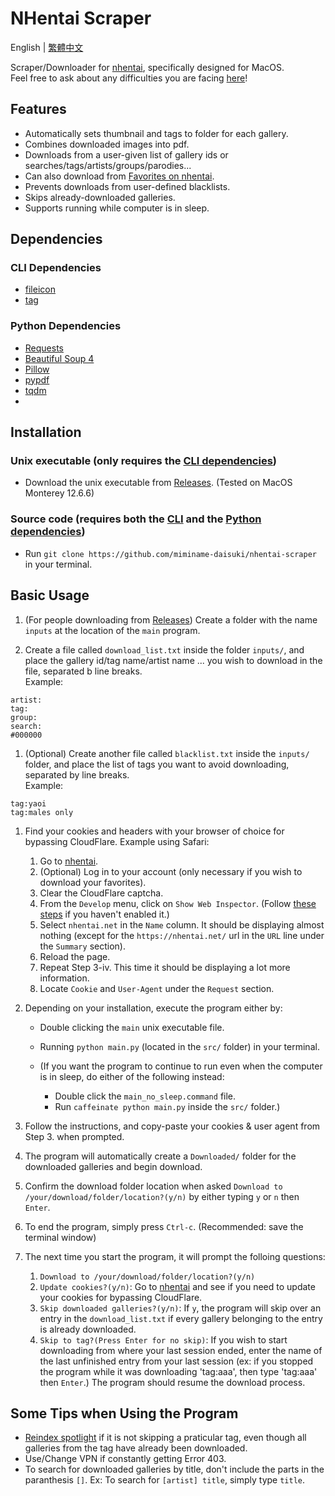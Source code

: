 # NHentai Scraper
English | [繁體中文](https://github.com/miminame-daisuki/nhentai-scraper/blob/main/README_zh-TW.md)

Scraper/Downloader for [nhentai](https://nhentai.net), specifically designed for MacOS.\
Feel free to ask about any difficulties you are facing [here](https://github.com/miminame-daisuki/nhentai-scraper/issues)!

## Features
- Automatically sets thumbnail and tags to folder for each gallery.
- Combines downloaded images into pdf.
- Downloads from a user-given list of gallery ids or searches/tags/artists/groups/parodies...
- Can also download from [Favorites on nhentai](https://nhentai.net/favorites/).
- Prevents downloads from user-defined blacklists.
- Skips already-downloaded galleries.
- Supports running while computer is in sleep.

## Dependencies
### CLI Dependencies
- [fileicon](https://github.com/mklement0/fileicon)
- [tag](https://github.com/jdberry/tag)

### Python Dependencies
- [Requests](https://pypi.org/project/requests/)
- [Beautiful Soup 4](https://pypi.org/project/beautifulsoup4/)
- [Pillow](https://pypi.org/project/pillow/)
- [pypdf](https://pypi.org/project/pypdf/)
- [tqdm](https://github.com/tqdm/tqdm)
-

## Installation
### Unix executable (only requires the [CLI dependencies](#cli-dependencies))
- Download the unix executable from [Releases](https://github.com/miminame-daisuki/nhentai-scraper/releases). (Tested on MacOS Monterey 12.6.6)
### Source code (requires both the [CLI](#cli-dependencies) and the [Python dependencies](#python-dependencies))
- Run `git clone https://github.com/miminame-daisuki/nhentai-scraper` in your terminal.

## Basic Usage
1. (For people downloading from [Releases](https://github.com/miminame-daisuki/nhentai-scraper/releases)) Create a folder with the name `inputs` at the location of the `main` program.

1. Create a file called `download_list.txt` inside the folder `inputs/`, and place the gallery id/tag name/artist name ... you wish to download in the file, separated b line breaks.\
Example:
```
artist:
tag:
group:
search:
#000000
```

1. (Optional) Create another file called `blacklist.txt` inside the `inputs/` folder, and place the list of tags you want to avoid downloading, separated by line breaks.\
Example:
```
tag:yaoi
tag:males only
```

1. Find your cookies and headers with your browser of choice for bypassing CloudFlare.
Example using Safari:
    1. Go to [nhentai](https://nhentai.net).
    1. (Optional) Log in to your account (only necessary if you wish to download your favorites).
    1. Clear the CloudFlare captcha.
    1. From the `Develop` menu, click on `Show Web Inspector`. (Follow [these steps](https://developer.apple.com/documentation/safari-developer-tools/enabling-developer-features) if you haven't enabled it.)
    1. Select `nhentai.net` in the `Name` column. It should be displaying almost nothing (except for the `https://nhentai.net/` url in the `URL` line under the `Summary` section).
    1. Reload the page.
    1. Repeat Step 3-iv. This time it should be displaying a lot more information.
    1. Locate `Cookie` and `User-Agent` under the `Request` section.

1. Depending on your installation, execute the program either by:
    - Double clicking the `main` unix executable file.
    - Running `python main.py` (located in the `src/` folder) in your terminal.

    - (If you want the program to continue to run even when the computer is in sleep, do either of the following instead:
        - Double click the `main_no_sleep.command` file. 
        - Run `caffeinate python main.py` inside the `src/` folder.)

1. Follow the instructions, and copy-paste your cookies & user agent from Step 3. when prompted.

1. The program will automatically create a `Downloaded/` folder for the downloaded galleries and begin download.

1. Confirm the download folder location when asked `Download to /your/download/folder/location?(y/n)` by either typing `y` or `n` then `Enter`.

1. To end the program, simply press `Ctrl-c`. (Recommended: save the terminal window)

1. The next time you start the program, it will prompt the folloing questions:
    1. `Download to /your/download/folder/location?(y/n)`
    1. `Update cookies?(y/n)`: Go to [nhentai](https://nhentai.net) and see if you need to update your cookies for bypassing CloudFlare.
    1. `Skip downloaded galleries?(y/n)`: If `y`, the program will skip over an entry in the `download_list.txt` if every gallery belonging to the entry is already downloaded.
    1. `Skip to tag?(Press Enter for no skip)`: If you wish to start downloading from where your last session ended, enter the name of the last unfinished entry from your last session (ex: if you stopped the program while it was downloading 'tag:aaa', then type 'tag:aaa' then `Enter`.)
    The program should resume the download process.

## Some Tips when Using the Program
- [Reindex spotlight](https://support.apple.com/en-us/102321) if it is not skipping a praticular tag, even though all galleries from the tag have already been downloaded. 
- Use/Change VPN if constantly getting Error 403.
- To search for downloaded galleries by title, don't include the parts in the paranthesis `[]`. Ex: To search for `[artist] title`, simply type `title`.
